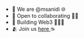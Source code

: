 - 👋 We are @msanidi 🌐
- 👀 Open to collaborating 💪🏾
- 🚀 Building Web3 👨🏿‍💻
- 🫂 Join us <a href=https://msanidi.online/register target=_blank> here </a> ☕

<!---
msanidi/msanidi is a ✨ special ✨ repository because its `README.md` (this file) appears on your GitHub profile.
You can click the Preview link to take a look at your changes.
--->
